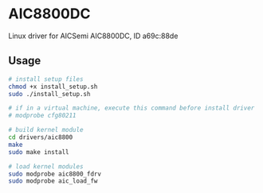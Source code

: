 # AIC8800DC
Linux driver for AICSemi AIC8800DC, ID a69c:88de

## Usage
```bash
# install setup files
chmod +x install_setup.sh
sudo ./install_setup.sh

# if in a virtual machine, execute this command before install driver
# modprobe cfg80211

# build kernel module
cd drivers/aic8800
make
sudo make install

# load kernel modules
sudo modprobe aic8800_fdrv
sudo modprobe aic_load_fw
```
